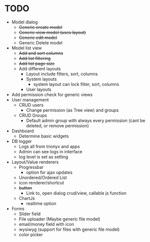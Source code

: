 # TODO

- Model dialog
  - ~~Generic create model~~
  - ~~Generic view model (uses layout)~~
  - ~~Generic edit model~~
  - Generic Delete model
- Model list view
  - ~~Add and sort columns~~
  - ~~Add list filtering~~
  - ~~Add list page size~~
  - Add different layouts
    - Layout include filters, sort, columns
    - System layouts
      - system layout can lock filter, sort, columns
    - User layouts
- Add permission check for generic views
- User management
  - CRUD users
    - Change permission (as Tree view) and groups
  - CRUD Groups
    - Default admin group with always every permission (cant be deleted, or remove permission)
- Dashboard
  - Determine basic widgets
- DB logger
  - Logs all from trionyx and apps
  - Admin can see logs in interface
  - log level is set as setting
- Layout/Value renderers
  - Progressbar
    - option for ajax updates
  - Unordered/Ordered List
  - icon renderer/shortcut
  - ~~button~~
    - Link to, open dialog crud/view, callable js function
  - ChartJs
    - realtime option
- Forms
  - Slider field
  - File uploader (Maybe generic file model)
  - email/money field with icon
  - wysiwyg (support for files with generic file model)
  - color picker
